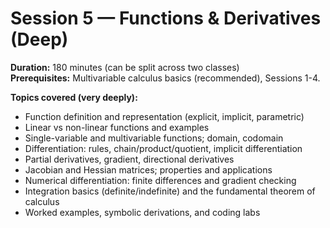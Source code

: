 <!-- Math rendered using GitHub Markdown: use ![](https://render.githubusercontent.com/render/math?math=...) and 

![](https://render.githubusercontent.com/render/math?math=...)

 -->

# Session 5 — Functions & Derivatives (Deep)

**Duration:** 180 minutes (can be split across two classes)  
**Prerequisites:** Multivariable calculus basics (recommended), Sessions 1-4.  

**Topics covered (very deeply):**
- Function definition and representation (explicit, implicit, parametric)
- Linear vs non-linear functions and examples
- Single-variable and multivariable functions; domain, codomain
- Differentiation: rules, chain/product/quotient, implicit differentiation
- Partial derivatives, gradient, directional derivatives
- Jacobian and Hessian matrices; properties and applications
- Numerical differentiation: finite differences and gradient checking
- Integration basics (definite/indefinite) and the fundamental theorem of calculus
- Worked examples, symbolic derivations, and coding labs